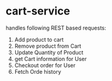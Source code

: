 # cart-service

handles following REST based requests:

1) Add product to cart
2) Remove product from Cart
3) Update Quantity of Product
4) get Cart information for User
5) Checkout order for User
6) Fetch Orde history
